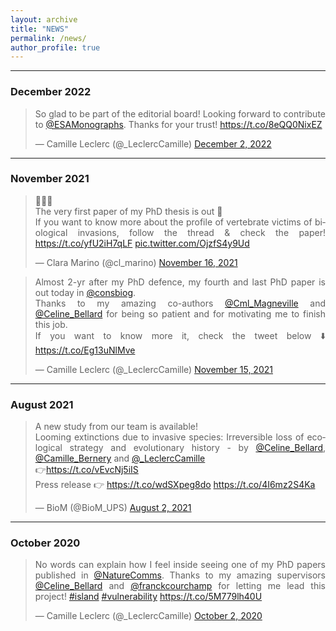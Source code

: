 ```yaml
---
layout: archive
title: "NEWS"
permalink: /news/
author_profile: true
---
```

<style> body {text-align: justify} </style> <!-- Justify text. -->

------
### December 2022
<blockquote class="twitter-tweet"><p lang="en" dir="ltr">So glad to be part of the editorial board! Looking forward to contribute to <a href="https://twitter.com/ESAMonographs?ref_src=twsrc%5Etfw">@ESAMonographs</a>. Thanks for your trust! <a href="https://t.co/8eQQ0NixEZ">https://t.co/8eQQ0NixEZ</a></p>&mdash; Camille Leclerc (@_LeclercCamille) <a href="https://twitter.com/_LeclercCamille/status/1598746564603715585?ref_src=twsrc%5Etfw">December 2, 2022</a></blockquote> <script async src="https://platform.twitter.com/widgets.js" charset="utf-8"></script>

---
### November 2021
<blockquote class="twitter-tweet"><p lang="en" dir="ltr">🚨🚨🚨<br>The very first paper of my PhD thesis is out 🥳<br>If you want to know more about the profile of vertebrate victims of biological invasions, follow the thread &amp; check the paper! <a href="https://t.co/yfU2iH7qLF">https://t.co/yfU2iH7qLF</a> <a href="https://t.co/OjzfS4y9Ud">pic.twitter.com/OjzfS4y9Ud</a></p>&mdash; Clara Marino (@cl_marino) <a href="https://twitter.com/cl_marino/status/1460590173545287686?ref_src=twsrc%5Etfw">November 16, 2021</a></blockquote> <script async src="https://platform.twitter.com/widgets.js" charset="utf-8"></script>  

<blockquote class="twitter-tweet"><p lang="en" dir="ltr">Almost 2-yr after my PhD defence, my fourth and last PhD paper is out today in <a href="https://twitter.com/consbiog?ref_src=twsrc%5Etfw">@consbiog</a>.<br>Thanks to my amazing co-authors <a href="https://twitter.com/Cml_Magneville?ref_src=twsrc%5Etfw">@Cml_Magneville</a> and <a href="https://twitter.com/Celine_Bellard?ref_src=twsrc%5Etfw">@Celine_Bellard</a> for being so patient and for motivating me to finish this job.<br>If you want to know more it, check the tweet below ⬇️ <a href="https://t.co/Eg13uNlMve">https://t.co/Eg13uNlMve</a></p>&mdash; Camille Leclerc (@_LeclercCamille) <a href="https://twitter.com/_LeclercCamille/status/1460184600504848386?ref_src=twsrc%5Etfw">November 15, 2021</a></blockquote> <script async src="https://platform.twitter.com/widgets.js" charset="utf-8"></script>

---
### August 2021
<blockquote class="twitter-tweet"><p lang="en" dir="ltr">A new study from our team is available! <br>Looming extinctions due to invasive species: Irreversible loss of ecological strategy and evolutionary history - by <a href="https://twitter.com/Celine_Bellard?ref_src=twsrc%5Etfw">@Celine_Bellard</a>, <a href="https://twitter.com/Camille_Bernery?ref_src=twsrc%5Etfw">@Camille_Bernery</a> and <a href="https://twitter.com/_LeclercCamille?ref_src=twsrc%5Etfw">@_LeclercCamille</a> <br>👉<a href="https://t.co/vEvcNj5iIS">https://t.co/vEvcNj5iIS</a><br>Press release 👉 <a href="https://t.co/wdSXpeg8do">https://t.co/wdSXpeg8do</a> <a href="https://t.co/4I6mz2S4Ka">https://t.co/4I6mz2S4Ka</a></p>&mdash; BioM (@BioM_UPS) <a href="https://twitter.com/BioM_UPS/status/1422133184876187656?ref_src=twsrc%5Etfw">August 2, 2021</a></blockquote> <script async src="https://platform.twitter.com/widgets.js" charset="utf-8"></script>

---
### October 2020
<blockquote class="twitter-tweet"><p lang="en" dir="ltr">No words can explain how I feel inside seeing one of my PhD papers published in <a href="https://twitter.com/NatureComms?ref_src=twsrc%5Etfw">@NatureComms</a>. Thanks to my amazing supervisors <a href="https://twitter.com/Celine_Bellard?ref_src=twsrc%5Etfw">@Celine_Bellard</a> and <a href="https://twitter.com/franckcourchamp?ref_src=twsrc%5Etfw">@franckcourchamp</a> for letting me lead this project! <a href="https://twitter.com/hashtag/island?src=hash&amp;ref_src=twsrc%5Etfw">#island</a> <a href="https://twitter.com/hashtag/vulnerability?src=hash&amp;ref_src=twsrc%5Etfw">#vulnerability</a> <a href="https://t.co/5M779lh40U">https://t.co/5M779lh40U</a></p>&mdash; Camille Leclerc (@_LeclercCamille) <a href="https://twitter.com/_LeclercCamille/status/1311990188441243650?ref_src=twsrc%5Etfw">October 2, 2020</a></blockquote> <script async src="https://platform.twitter.com/widgets.js" charset="utf-8"></script>